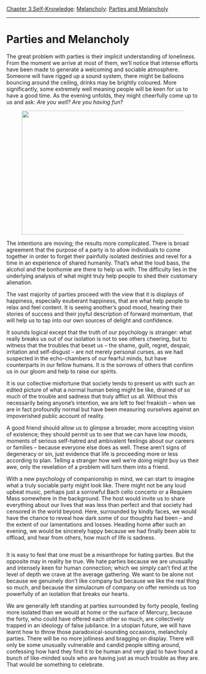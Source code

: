 [Chapter 3.Self-Knowledge](https://www.theschooloflife.com/thebookoflife/category/self-knowledge/): [Melancholy](https://www.theschooloflife.com/thebookoflife/category/self-knowledge/melancholy/): [Parties and Melancholy](https://www.theschooloflife.com/thebookoflife/parties-and-melancholy/)

* * *

# Parties and Melancholy

The great problem with parties is their implicit understanding of loneliness. From the moment we arrive at most of them, we’ll notice that intense efforts have been made to generate a welcoming and sociable atmosphere. Someone will have rigged up a sound system, there might be balloons bouncing around the ceiling, drinks may be brightly coloured. More significantly, some extremely well meaning people will be keen for us to have a good time. As the evening unfolds, they might cheerfully come up to us and ask: _Are you well? Are you having fun?_

<figure class="aligncenter is-resized"><img src="https://www.theschooloflife.com/thebookoflife/wp-content/uploads/2020/06/Program20-01-770x433.jpg" alt="" class="wp-image-24674" width="574" height="323" srcset="https://www.theschooloflife.com/thebookoflife/wp-content/uploads/2020/06/Program20-01-770x433.jpg 770w, https://www.theschooloflife.com/thebookoflife/wp-content/uploads/2020/06/Program20-01-770x433-300x169.jpg 300w, https://www.theschooloflife.com/thebookoflife/wp-content/uploads/2020/06/Program20-01-770x433-768x432.jpg 768w" sizes="(max-width: 574px) 100vw, 574px"></figure>

The intentions are moving; the results more complicated. There is broad agreement that the purpose of a party is to allow individuals to come together in order to forget their painfully isolated destinies and revel for a time in an experience of shared humanity. That’s what the loud bass, the alcohol and the bonhomie are there to help us with. The difficulty lies in the underlying analysis of what might truly help people to shed their customary alienation.

The vast majority of parties proceed with the view that it is displays of happiness, especially exuberant happiness, that are what help people to relax and feel content. It is seeing another’s good mood, hearing their stories of success and their joyful description of forward momentum, that will help us to tap into our own sources of delight and confidence.&nbsp;

It sounds logical except that the truth of our psychology is stranger: what really breaks us out of our isolation is not to see others cheering, but to witness that the troubles that beset us – the shame, guilt, regret, despair, irritation and self-disgust – are not merely personal curses, as we had suspected in the echo-chambers of our fearful minds, but have counterparts in our fellow humans. It is the sorrows of others that confirm us in our gloom and help to raise our spirits.&nbsp;

It is our collective misfortune that society tends to present us with such an edited picture of what a normal human being might be like, drained of so much of the trouble and sadness that truly afflict us all. Without this necessarily being anyone’s intention, we are left to feel freakish – when we are in fact profoundly normal but have been measuring ourselves against an impoverished public account of reality.&nbsp;

A good friend should allow us to glimpse a broader, more accepting vision of existence; they should permit us to see that we can have low moods, moments of serious self-hatred and ambivalent feelings about our careers or families – because everyone else does as well. These aren’t signs of degeneracy or sin, just evidence that life is proceeding more or less according to plan. Telling a stranger how well we’re doing might buy us their awe, only the revelation of a problem will turn them into a friend.&nbsp;

With a new psychology of companionship in mind, we can start to imagine what a truly sociable party might look like. There might not be any loud upbeat music, perhaps just a sorrowful Bach cello concerto or a Requiem Mass somewhere in the background. The host would invite us to share everything about our lives that was less than perfect and that society had censored in the world beyond. Here, surrounded by kindly faces, we would have the chance to reveal how dark some of our thoughts had been – and the extent of our lamentations and losses. Heading home after such an evening, we would be sincerely happy because we had finally been able to offload, and hear from others, how much of life is sadness.

<figure class="aligncenter"><img src="https://www.theschooloflife.com/thebookoflife/wp-content/uploads/2020/06/08-studio-54-style-2018-billboard-1548-1024x677-1024x677.jpg" alt="" class="wp-image-24676" srcset="https://www.theschooloflife.com/thebookoflife/wp-content/uploads/2020/06/08-studio-54-style-2018-billboard-1548-1024x677.jpg 1024w, https://www.theschooloflife.com/thebookoflife/wp-content/uploads/2020/06/08-studio-54-style-2018-billboard-1548-1024x677-300x198.jpg 300w, https://www.theschooloflife.com/thebookoflife/wp-content/uploads/2020/06/08-studio-54-style-2018-billboard-1548-1024x677-768x508.jpg 768w" sizes="(max-width: 1024px) 100vw, 1024px"></figure>

It is easy to feel that one must be a misanthrope for hating parties. But the opposite may in reality be true. We hate parties because we are unusually and intensely keen for human connection; which we simply can’t find at the level of depth we crave at the average gathering. We want to be alone not because we genuinely don’t like company but because we like the real thing so much, and because the simulacrum of company on offer reminds us too powerfully of an isolation that breaks our hearts.&nbsp;

We are generally left standing at parties surrounded by forty people, feeling more isolated than we would at home or the surface of Mercury, because the forty, who could have offered each other so much, are collectively trapped in an ideology of false jubilance. In a utopian future, we will have learnt how to throw those paradoxical-sounding occasions, melancholy parties. There will be no more jolliness and bragging on display. There will only be some unusually vulnerable and candid people sitting around, confessing how hard they find it to be human and very glad to have found a bunch of like-minded souls who are having just as much trouble as they are. That would be something to celebrate.
